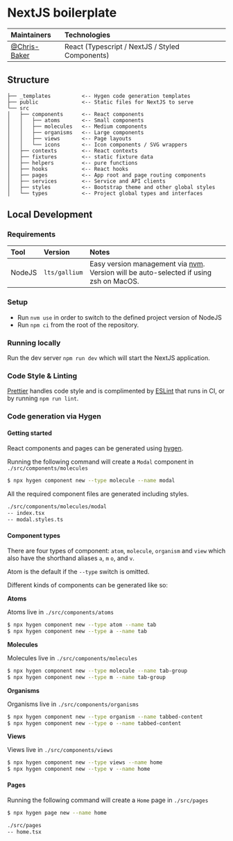 <!-- @format -->

# NextJS boilerplate

| Maintainers    | Technologies                                    |
| :------------- |:------------------------------------------------|
| [@Chris-Baker] | React (Typescript / NextJS / Styled Components) |

## Structure

```
├── _templates          <-- Hygen code generation templates
├── public              <-- Static files for NextJS to serve
└── src
│   ├── components      <-- React components
│   │   ├── atoms       <-- Small components
│   │   ├── molecules   <-- Medium components
│   │   ├── organisms   <-- Large components
│   │   ├── views       <-- Page layouts
│   │   └── icons       <-- Icon components / SVG wrappers
│   ├── contexts        <-- React contexts
│   ├── fixtures        <-- static fixture data
│   ├── helpers         <-- pure functions
│   ├── hooks           <-- React hooks
│   ├── pages           <-- App root and page routing components
│   ├── services        <-- Service and API clients
│   ├── styles          <-- Bootstrap theme and other global styles
│   └── types           <-- Project global types and interfaces
```

## Local Development

### Requirements

| Tool   | Version       | Notes                                                                                   |
|:-------|:--------------|:----------------------------------------------------------------------------------------|
| NodeJS | `lts/gallium` | Easy version management via [nvm]. Version will be auto-selected if using zsh on MacOS. |

### Setup

-   Run `nvm use` in order to switch to the defined project version of NodeJS
-   Run `npm ci` from the root of the repository.

### Running locally

Run the dev server `npm run dev` which will start the NextJS application.

### Code Style & Linting

[Prettier] handles code style and is complimented by [ESLint] that runs in CI, or by running `npm run lint`.

### Code generation via Hygen

#### Getting started

React components and pages can be generated using [hygen].

Running the following command will create a `Modal` component in `./src/components/molecules`

```bash
$ npx hygen component new --type molecule --name modal
```

All the required component files are generated including styles.

```bash
./src/components/molecules/modal
-- index.tsx
-- modal.styles.ts
```

#### Component types

There are four types of component: `atom`, `molecule`, `organism` and `view` which also have the shorthand aliases `a`, `m` `o`, and `v`.

Atom is the default if the `--type` switch is omitted.

Different kinds of components can be generated like so:

**Atoms**

Atoms live in `./src/components/atoms`

```bash
$ npx hygen component new --type atom --name tab
$ npx hygen component new --type a --name tab
```

**Molecules**

Molecules live in `./src/components/molecules`

```bash
$ npx hygen component new --type molecule --name tab-group
$ npx hygen component new --type m --name tab-group
```

**Organisms**

Organisms live in `./src/components/organisms`

```bash
$ npx hygen component new --type organism --name tabbed-content
$ npx hygen component new --type o --name tabbed-content
```

**Views**

Views live in `./src/components/views`

```bash
$ npx hygen component new --type views --name home
$ npx hygen component new --type v --name home
```

#### Pages

Running the following command will create a `Home` page in `./src/pages`

```bash
$ npx hygen page new --name home
```

```bash
./src/pages
-- home.tsx
```

[nvm]: https://github.com/creationix/nvm
[prettier]: https://prettier.io/
[eslint]: https://eslint.org/
[hygen]: https://www.hygen.io
[@chris-baker]: https://github.com/Chris-Baker
